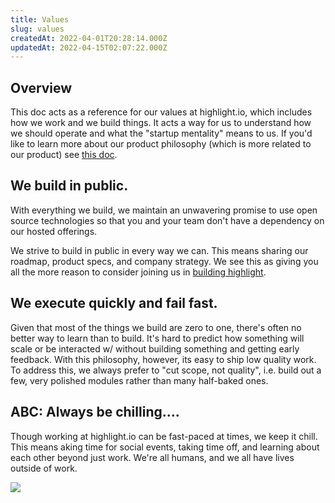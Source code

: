 ```yaml
---
title: Values
slug: values
createdAt: 2022-04-01T20:28:14.000Z
updatedAt: 2022-04-15T02:07:22.000Z
---
```


## Overview

This doc acts as a reference for our values at highlight.io, which includes how we work and we build things. It acts a way for us to understand how we should operate and what the "startup mentality" means to us. If you'd like to learn more about our product philosophy (which is more related to our product) see [this doc](./product-philosophy.md).

## We build in public.

With everything we build, we maintain an unwavering promise to use open source technologies so that you and your team don't have a dependency on our hosted offerings. 

We strive to build in public in every way we can. This means sharing our roadmap, product specs, and company strategy. We see this as giving you all the more reason to consider joining us in [building highlight](https://careers.highlight.run).


## We execute quickly and fail fast.

Given that most of the things we build are zero to one, there's often no better way to learn than to build. It's hard to predict how something will scale or be interacted w/ without building something and getting early feedback. With this philosophy, however, its easy to ship low quality work. To address this, we always prefer to "cut scope, not quality", i.e. build out a few, very polished modules rather than many half-baked ones.

## ABC: Always be chilling....

Though working at highlight.io can be fast-paced at times, we keep it chill. This means aking time for social events, taking time off, and learning about each other beyond just work. We're all humans, and we all have lives outside of work.

![](/images/ohyeah.gif)
